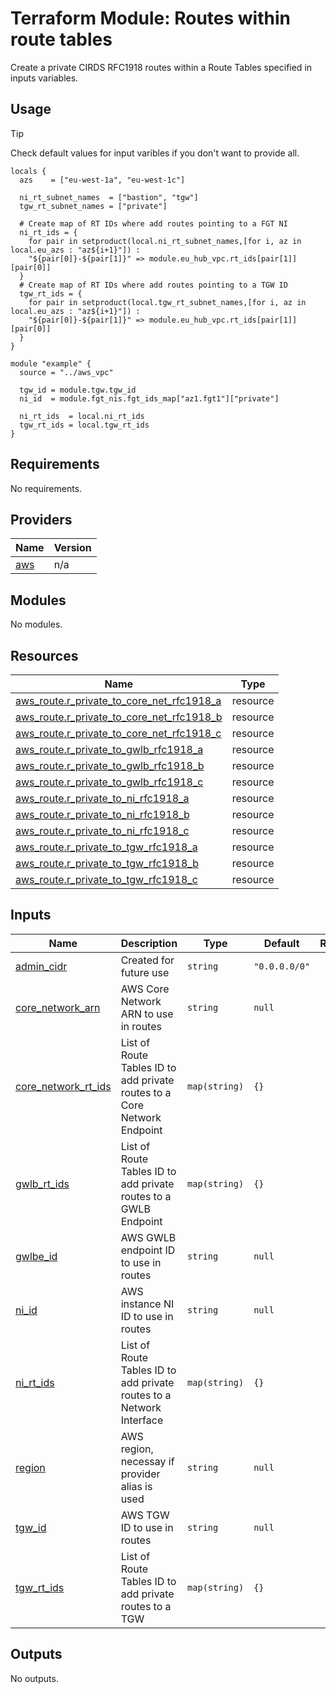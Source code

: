 # Terraform Module: Routes within route tables

Create a private CIRDS RFC1918 routes within a Route Tables specified in inputs variables.

## Usage

> [!TIP]
> Check default values for input varibles if you don't want to provide all.

```hcl
locals {
  azs    = ["eu-west-1a", "eu-west-1c"]
  
  ni_rt_subnet_names  = ["bastion", "tgw"]
  tgw_rt_subnet_names = ["private"]

  # Create map of RT IDs where add routes pointing to a FGT NI
  ni_rt_ids = {
    for pair in setproduct(local.ni_rt_subnet_names,[for i, az in local.eu_azs : "az${i+1}"]) : 
    "${pair[0]}-${pair[1]}" => module.eu_hub_vpc.rt_ids[pair[1]][pair[0]] 
  }
  # Create map of RT IDs where add routes pointing to a TGW ID
  tgw_rt_ids = {
    for pair in setproduct(local.tgw_rt_subnet_names,[for i, az in local.eu_azs : "az${i+1}"]) : 
    "${pair[0]}-${pair[1]}" => module.eu_hub_vpc.rt_ids[pair[1]][pair[0]] 
  }
}

module "example" {
  source = "../aws_vpc"

  tgw_id = module.tgw.tgw_id
  ni_id  = module.fgt_nis.fgt_ids_map["az1.fgt1"]["private"]

  ni_rt_ids  = local.ni_rt_ids
  tgw_rt_ids = local.tgw_rt_ids
}
```

<!-- BEGIN_TF_DOCS -->
## Requirements

No requirements.

## Providers

| Name | Version |
|------|---------|
| <a name="provider_aws"></a> [aws](#provider\_aws) | n/a |

## Modules

No modules.

## Resources

| Name | Type |
|------|------|
| [aws_route.r_private_to_core_net_rfc1918_a](https://registry.terraform.io/providers/hashicorp/aws/latest/docs/resources/route) | resource |
| [aws_route.r_private_to_core_net_rfc1918_b](https://registry.terraform.io/providers/hashicorp/aws/latest/docs/resources/route) | resource |
| [aws_route.r_private_to_core_net_rfc1918_c](https://registry.terraform.io/providers/hashicorp/aws/latest/docs/resources/route) | resource |
| [aws_route.r_private_to_gwlb_rfc1918_a](https://registry.terraform.io/providers/hashicorp/aws/latest/docs/resources/route) | resource |
| [aws_route.r_private_to_gwlb_rfc1918_b](https://registry.terraform.io/providers/hashicorp/aws/latest/docs/resources/route) | resource |
| [aws_route.r_private_to_gwlb_rfc1918_c](https://registry.terraform.io/providers/hashicorp/aws/latest/docs/resources/route) | resource |
| [aws_route.r_private_to_ni_rfc1918_a](https://registry.terraform.io/providers/hashicorp/aws/latest/docs/resources/route) | resource |
| [aws_route.r_private_to_ni_rfc1918_b](https://registry.terraform.io/providers/hashicorp/aws/latest/docs/resources/route) | resource |
| [aws_route.r_private_to_ni_rfc1918_c](https://registry.terraform.io/providers/hashicorp/aws/latest/docs/resources/route) | resource |
| [aws_route.r_private_to_tgw_rfc1918_a](https://registry.terraform.io/providers/hashicorp/aws/latest/docs/resources/route) | resource |
| [aws_route.r_private_to_tgw_rfc1918_b](https://registry.terraform.io/providers/hashicorp/aws/latest/docs/resources/route) | resource |
| [aws_route.r_private_to_tgw_rfc1918_c](https://registry.terraform.io/providers/hashicorp/aws/latest/docs/resources/route) | resource |

## Inputs

| Name | Description | Type | Default | Required |
|------|-------------|------|---------|:--------:|
| <a name="input_admin_cidr"></a> [admin\_cidr](#input\_admin\_cidr) | Created for future use | `string` | `"0.0.0.0/0"` | no |
| <a name="input_core_network_arn"></a> [core\_network\_arn](#input\_core\_network\_arn) | AWS Core Network ARN to use in routes | `string` | `null` | no |
| <a name="input_core_network_rt_ids"></a> [core\_network\_rt\_ids](#input\_core\_network\_rt\_ids) | List of Route Tables ID to add private routes to a Core Network Endpoint | `map(string)` | `{}` | no |
| <a name="input_gwlb_rt_ids"></a> [gwlb\_rt\_ids](#input\_gwlb\_rt\_ids) | List of Route Tables ID to add private routes to a GWLB Endpoint | `map(string)` | `{}` | no |
| <a name="input_gwlbe_id"></a> [gwlbe\_id](#input\_gwlbe\_id) | AWS GWLB endpoint ID to use in routes | `string` | `null` | no |
| <a name="input_ni_id"></a> [ni\_id](#input\_ni\_id) | AWS instance NI ID to use in routes | `string` | `null` | no |
| <a name="input_ni_rt_ids"></a> [ni\_rt\_ids](#input\_ni\_rt\_ids) | List of Route Tables ID to add private routes to a Network Interface | `map(string)` | `{}` | no |
| <a name="input_region"></a> [region](#input\_region) | AWS region, necessay if provider alias is used | `string` | `null` | no |
| <a name="input_tgw_id"></a> [tgw\_id](#input\_tgw\_id) | AWS TGW ID to use in routes | `string` | `null` | no |
| <a name="input_tgw_rt_ids"></a> [tgw\_rt\_ids](#input\_tgw\_rt\_ids) | List of Route Tables ID to add private routes to a TGW | `map(string)` | `{}` | no |

## Outputs

No outputs.
<!-- END_TF_DOCS -->
